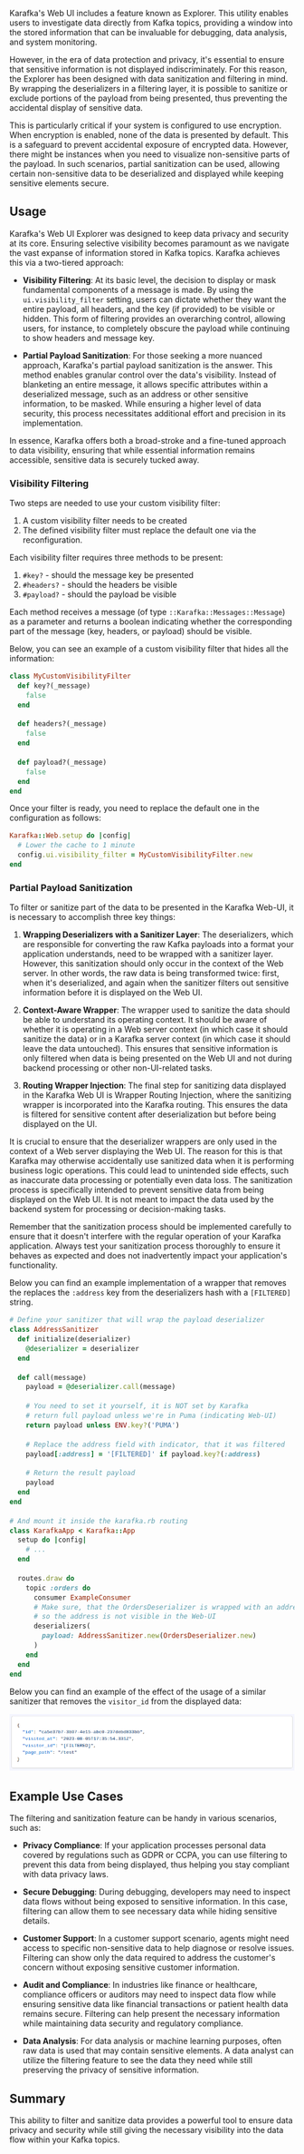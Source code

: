 Karafka's Web UI includes a feature known as Explorer. This utility enables users to investigate data directly from Kafka topics, providing a window into the stored information that can be invaluable for debugging, data analysis, and system monitoring.

However, in the era of data protection and privacy, it's essential to ensure that sensitive information is not displayed indiscriminately. For this reason, the Explorer has been designed with data sanitization and filtering in mind. By wrapping the deserializers in a filtering layer, it is possible to sanitize or exclude portions of the payload from being presented, thus preventing the accidental display of sensitive data.

This is particularly critical if your system is configured to use encryption. When encryption is enabled, none of the data is presented by default. This is a safeguard to prevent accidental exposure of encrypted data. However, there might be instances when you need to visualize non-sensitive parts of the payload. In such scenarios, partial sanitization can be used, allowing certain non-sensitive data to be deserialized and displayed while keeping sensitive elements secure.

## Usage

Karafka's Web UI Explorer was designed to keep data privacy and security at its core. Ensuring selective visibility becomes paramount as we navigate the vast expanse of information stored in Kafka topics. Karafka achieves this via a two-tiered approach:

- **Visibility Filtering**: At its basic level, the decision to display or mask fundamental components of a message is made. By using the `ui.visibility_filter` setting, users can dictate whether they want the entire payload, all headers, and the key (if provided) to be visible or hidden. This form of filtering provides an overarching control, allowing users, for instance, to completely obscure the payload while continuing to show headers and message key.

- **Partial Payload Sanitization**: For those seeking a more nuanced approach, Karafka's partial payload sanitization is the answer. This method enables granular control over the data's visibility. Instead of blanketing an entire message, it allows specific attributes within a deserialized message, such as an address or other sensitive information, to be masked. While ensuring a higher level of data security, this process necessitates additional effort and precision in its implementation.

In essence, Karafka offers both a broad-stroke and a fine-tuned approach to data visibility, ensuring that while essential information remains accessible, sensitive data is securely tucked away.

### Visibility Filtering

Two steps are needed to use your custom visibility filter:

1. A custom visibility filter needs to be created
2. The defined visibility filter must replace the default one via the reconfiguration.

Each visibility filter requires three methods to be present:

1. `#key?` - should the message key be presented
1. `#headers?` - should the headers be visible
1. `#payload?` - should the payload be visible

Each method receives a message (of type `::Karafka::Messages::Message`) as a parameter and returns a boolean indicating whether the corresponding part of the message (key, headers, or payload) should be visible.

Below, you can see an example of a custom visibility filter that hides all the information:

```ruby
class MyCustomVisibilityFilter
  def key?(_message)
    false
  end

  def headers?(_message)
    false
  end

  def payload?(_message)
    false
  end
end
```

Once your filter is ready, you need to replace the default one in the configuration as follows:

```ruby
Karafka::Web.setup do |config|
  # Lower the cache to 1 minute
  config.ui.visibility_filter = MyCustomVisibilityFilter.new
end
```

### Partial Payload Sanitization

To filter or sanitize part of the data to be presented in the Karafka Web-UI, it is necessary to accomplish three key things:

1. **Wrapping Deserializers with a Sanitizer Layer**: The deserializers, which are responsible for converting the raw Kafka payloads into a format your application understands, need to be wrapped with a sanitizer layer. However, this sanitization should only occur in the context of the Web server. In other words, the raw data is being transformed twice: first, when it's deserialized, and again when the sanitizer filters out sensitive information before it is displayed on the Web UI.

2. **Context-Aware Wrapper**: The wrapper used to sanitize the data should be able to understand its operating context. It should be aware of whether it is operating in a Web server context (in which case it should sanitize the data) or in a Karafka server context (in which case it should leave the data untouched). This ensures that sensitive information is only filtered when data is being presented on the Web UI and not during backend processing or other non-UI-related tasks.

3. **Routing Wrapper Injection**: The final step for sanitizing data displayed in the Karafka Web UI is Wrapper Routing Injection, where the sanitizing wrapper is incorporated into the Karafka routing. This ensures the data is filtered for sensitive content after deserialization but before being displayed on the UI.

It is crucial to ensure that the deserializer wrappers are only used in the context of a Web server displaying the Web UI. The reason for this is that Karafka may otherwise accidentally use sanitized data when it is performing business logic operations. This could lead to unintended side effects, such as inaccurate data processing or potentially even data loss. The sanitization process is specifically intended to prevent sensitive data from being displayed on the Web UI. It is not meant to impact the data used by the backend system for processing or decision-making tasks.

Remember that the sanitization process should be implemented carefully to ensure that it doesn't interfere with the regular operation of your Karafka application. Always test your sanitization process thoroughly to ensure it behaves as expected and does not inadvertently impact your application's functionality.

Below you can find an example implementation of a wrapper that removes the replaces the `:address` key from the deserializers hash with a `[FILTERED]` string.

```ruby
# Define your sanitizer that will wrap the payload deserializer
class AddressSanitizer
  def initialize(deserializer)
    @deserializer = deserializer
  end

  def call(message)
    payload = @deserializer.call(message)

    # You need to set it yourself, it is NOT set by Karafka
    # return full payload unless we're in Puma (indicating Web-UI)
    return payload unless ENV.key?('PUMA')

    # Replace the address field with indicator, that it was filtered
    payload[:address] = '[FILTERED]' if payload.key?(:address)

    # Return the result payload
    payload
  end
end

# And mount it inside the karafka.rb routing
class KarafkaApp < Karafka::App
  setup do |config|
    # ...
  end

  routes.draw do
    topic :orders do
      consumer ExampleConsumer
      # Make sure, that the OrdersDeserializer is wrapped with an address sanitizer
      # so the address is not visible in the Web-UI
      deserializers(
        payload: AddressSanitizer.new(OrdersDeserializer.new)
      )
    end
  end
end
```

Below you can find an example of the effect of the usage of a similar sanitizer that removes the `visitor_id` from the displayed data:

<p align="center">
  <img src="https://raw.githubusercontent.com/karafka/misc/master/printscreens/web-ui/explorer_sanitization.png" alt="karafka web displayed data sanitization" />
</p>

## Example Use Cases

The filtering and sanitization feature can be handy in various scenarios, such as:

- **Privacy Compliance**: If your application processes personal data covered by regulations such as GDPR or CCPA, you can use filtering to prevent this data from being displayed, thus helping you stay compliant with data privacy laws.

- **Secure Debugging**: During debugging, developers may need to inspect data flows without being exposed to sensitive information. In this case, filtering can allow them to see necessary data while hiding sensitive details.

- **Customer Support**: In a customer support scenario, agents might need access to specific non-sensitive data to help diagnose or resolve issues. Filtering can show only the data required to address the customer's concern without exposing sensitive customer information.

- **Audit and Compliance**: In industries like finance or healthcare, compliance officers or auditors may need to inspect data flow while ensuring sensitive data like financial transactions or patient health data remains secure. Filtering can help present the necessary information while maintaining data security and regulatory compliance.

- **Data Analysis**: For data analysis or machine learning purposes, often raw data is used that may contain sensitive elements. A data analyst can utilize the filtering feature to see the data they need while still preserving the privacy of sensitive information.

## Summary

This ability to filter and sanitize data provides a powerful tool to ensure data privacy and security while still giving the necessary visibility into the data flow within your Kafka topics.
